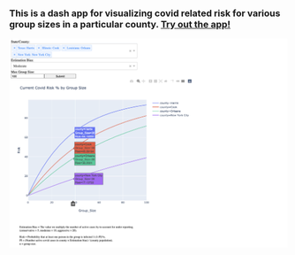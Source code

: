 ### This is a dash app for visualizing covid related risk for various group sizes in a particular county. [Try out the app!](http://cwestnedge.pythonanywhere.com/)

![demo](demo/covid_app_demo.png)
